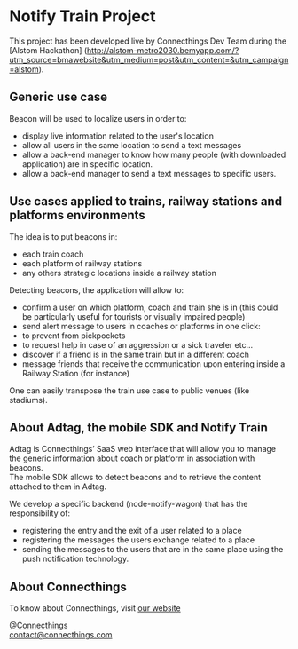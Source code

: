 # Notify Train Project

This project has been developed live by Connecthings Dev Team during the [Alstom Hackathon] (http://alstom-metro2030.bemyapp.com/?utm_source=bmawebsite&utm_medium=post&utm_content=&utm_campaign=alstom).

## Generic use case

Beacon will be used to localize users in order to:
- display live information related to the user's location
- allow all users in the same location to send a text messages 
- allow a back-end manager to know how many people (with downloaded application) are in specific location.
- allow a back-end manager to send a text messages to specific users.

## Use cases applied to trains, railway stations and platforms environments

The idea is to put beacons in:
- each train coach
- each platform of railway stations
- any others strategic locations inside a railway station

Detecting beacons, the application will allow to:
- confirm a user on which platform, coach and train she is in (this could be particularly useful for tourists or visually impaired people)
- send alert message to users in coaches or platforms in one click:
 - to prevent from pickpockets
 - to request help in case of an aggression or a sick traveler etc...
- discover if a friend is in the same train but in a different coach
- message friends that receive the communication upon entering inside a Railway Station (for instance)

One can easily transpose the train use case to public venues (like stadiums).


## About Adtag, the mobile SDK and Notify Train 

Adtag is Connecthings’ SaaS web interface that will allow you to manage the generic information about coach or platform in association with beacons.  
The mobile SDK allows to detect beacons and to retrieve the content attached to them in Adtag.

We develop a specific backend (node-notify-wagon) that has the responsibility of:   
- registering the entry and the exit of a user related to a place
- registering the messages the users exchange related to a place
- sending the messages to the users that are in the same place using the push notification technology.

## About Connecthings

To know about Connecthings, visit [our website](http://www.connecthings.com)  

[@Connecthings](https://twitter.com/connecthings)   
[contact@connecthings.com](mailto:contact@connecthings.com)   

